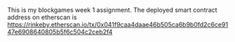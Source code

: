 This is my blockgames week 1 assignment. 
The deployed smart contract address on etherscan is https://rinkeby.etherscan.io/tx/0x041f9caa4daae46b505ca6b9b0fd2c6ce9147e6908640805b5f6c504c2ceb2f4